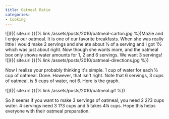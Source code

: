 ```yaml
---
title: Oatmeal Ratio
categories:
- Cooking
---
```


![]({{ site.url }}{% link /assets/posts/2010/oatmeal-carton.jpg %})Mazie and I enjoy our oatmeal. It is one of our favorite breakfasts. When she was really little I would make 2 servings and she ate about ½ of a serving and I got 1½ which was just about right. Now though she wants more, and the oatmeal box only shows water amounts for 1, 2 and 6 servings. We want 3 servings!
![]({{ site.url }}{% link /assets/posts/2010/oatmeal-directions.jpg %})

Now I realize your probably thinking it's simple. 1 cup of water for each ½ cup of oatmeal. Done. However, that isn't right. Note that 6 servings, 3 cups of oatmeal, is 5 cups of water, not 6. Here is the graph.

![]({{ site.url }}{% link /assets/posts/2010/oatmeal.gif %})

So it seems if you want to make 3 servings of oatmeal, you need 2 2?3 cups water. 4 servings need 3 1?3 cups and 5 takes 4¼ cups. Hope this helps everyone with their oatmeal preparation.
